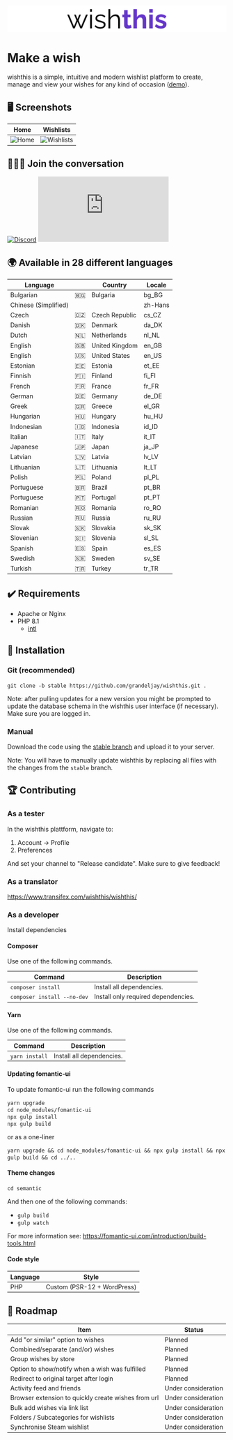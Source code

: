 ![wishthis logo](/src/assets/img/logo-readme.svg "wishthis logo")

# Make a wish

wishthis is a simple, intuitive and modern wishlist platform to create, manage and view
your wishes for any kind of occasion ([demo](https://wishthis.online)).

## :desktop_computer: Screenshots
| Home                                                 | Wishlists                                                           |
| ---------------------------------------------------- | ------------------------------------------------------------------- |
| ![Home](/src/assets/img/screenshots/home.png "Home") | ![Wishlists](/src/assets/img/screenshots/wishlists.png "Wishlists") |

## :family_man_man_boy: Join the conversation

[![Discord](https://badgen.net/discord/members/WrUXnpNyza/?label=Discord&color=purple&icon=discord)](https://discord.gg/WrUXnpNyza)
[![Matrix](https://badgen.net/matrix/members/wishthis/matrix.org)](https://matrix.to/#/#wishthis:matrix.org)

## :earth_africa: Available in 28 different languages
| Language             |                  | Country        | Locale  |
| -------------------- | ---------------- | -------------- | ------- |
| Bulgarian            | :bulgaria:       | Bulgaria       | bg_BG   |
| Chinese (Simplified) |                  |                | zh-Hans |
| Czech                | :czech_republic: | Czech Republic | cs_CZ   |
| Danish               | :denmark:        | Denmark        | da_DK   |
| Dutch                | :netherlands:    | Netherlands    | nl_NL   |
| English              | :gb:             | United Kingdom | en_GB   |
| English              | :us:             | United States  | en_US   |
| Estonian             | :estonia:        | Estonia        | et_EE   |
| Finnish              | :finland:        | Finland        | fi_FI   |
| French               | :fr:             | France         | fr_FR   |
| German               | :de:             | Germany        | de_DE   |
| Greek                | :greece:         | Greece         | el_GR   |
| Hungarian            | :hungary:        | Hungary        | hu_HU   |
| Indonesian           | :indonesia:      | Indonesia      | id_ID   |
| Italian              | :it:             | Italy          | it_IT   |
| Japanese             | :jp:             | Japan          | ja_JP   |
| Latvian              | :latvia:         | Latvia         | lv_LV   |
| Lithuanian           | :lithuania:      | Lithuania      | lt_LT   |
| Polish               | :poland:         | Poland         | pl_PL   |
| Portuguese           | :brazil:         | Brazil         | pt_BR   |
| Portuguese           | :portugal:       | Portugal       | pt_PT   |
| Romanian             | :romania:        | Romania        | ro_RO   |
| Russian              | :ru:             | Russia         | ru_RU   |
| Slovak               | :slovakia:       | Slovakia       | sk_SK   |
| Slovenian            | :slovenia:       | Slovenia       | sl_SL   |
| Spanish              | :es:             | Spain          | es_ES   |
| Swedish              | :sweden:         | Sweden         | sv_SE   |
| Turkish              | :tr:             | Turkey         | tr_TR   |

## :heavy_check_mark: Requirements
* Apache or Nginx
* PHP 8.1
  * [intl](https://www.php.net/manual/en/book.intl.php)

## :hammer: Installation

### Git (recommended)
```
git clone -b stable https://github.com/grandeljay/wishthis.git .
```

Note: after pulling updates for a new version you might be prompted to update the database schema in the wishthis user interface (if necessary). Make sure you are logged in.

### Manual
Download the code using the [stable branch](https://github.com/grandeljay/wishthis/tree/stable) and upload it to your server.

Note: You will have to manually update wishthis by replacing all files with the changes from the `stable` branch.

## :trophy: Contributing

### As a tester
In the wishthis plattform, navigate to:
1. Account -> Profile
1. Preferences

And set your channel to "Release candidate". Make sure to give feedback!

### As a translator
https://www.transifex.com/wishthis/wishthis/

### As a developer
Install dependencies

#### Composer
Use one of the following commands.

| Command                     | Description                         |
| --------------------------- | ----------------------------------- |
| `composer install`          | Install all dependencies.           |
| `composer install --no-dev` | Install only required dependencies. |

#### Yarn
Use one of the following commands.

| Command        | Description               |
| ---------------| ------------------------- |
| `yarn install` | Install all dependencies. |

#### Updating fomantic-ui
To update fomantic-ui run the following commands
```
yarn upgrade
cd node_modules/fomantic-ui
npx gulp install
npx gulp build
```

or as a one-liner
```
yarn upgrade && cd node_modules/fomantic-ui && npx gulp install && npx gulp build && cd ../..
```

#### Theme changes
```
cd semantic
```

And then one of the following commands:
- `gulp build`
- `gulp watch`

For more information see: https://fomantic-ui.com/introduction/build-tools.html

#### Code style
| Language | Style                       |
| -------- | --------------------------- |
| PHP      | Custom (PSR-12 + WordPress) |

## :construction: Roadmap
| Item                                                | Status              |
| --------------------------------------------------- | ------------------- |
| Add "or similar" option to wishes                   | Planned             |
| Combined/separate (and/or) wishes                   | Planned             |
| Group wishes by store                               | Planned             |
| Option to show/notify when a wish was fulfilled     | Planned             |
| Redirect to original target after login             | Planned             |
| Activity feed and friends                           | Under consideration |
| Browser extension to quickly create wishes from url | Under consideration |
| Bulk add wishes via link list                       | Under consideration |
| Folders / Subcategories for wishlists               | Under consideration |
| Synchronise Steam wishlist                          | Under consideration |
